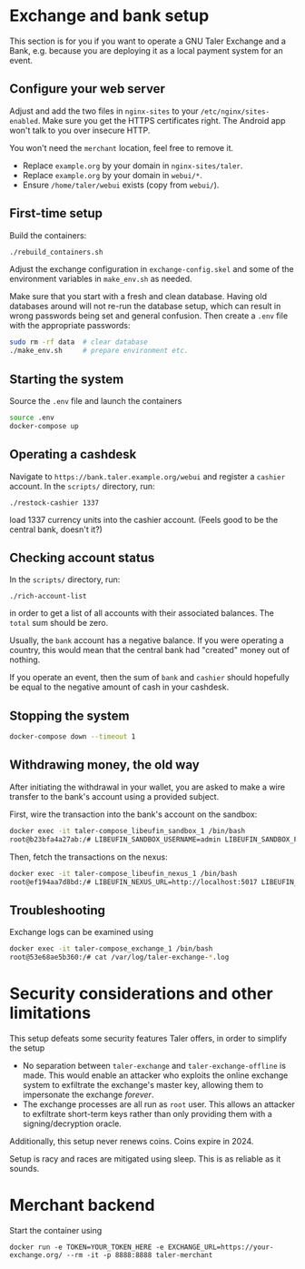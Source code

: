 # Exchange and bank setup

This section is for you if you want to operate a GNU Taler Exchange and a Bank, e.g.
because you are deploying it as a local payment system for an event.

## Configure your web server

Adjust and add the two files in `nginx-sites` to your `/etc/nginx/sites-enabled`. Make sure you
get the HTTPS certificates right. The Android app won't talk to you over insecure HTTP.

You won't need the `merchant` location, feel free to remove it.

- Replace `example.org` by your domain in `nginx-sites/taler`.
- Replace `example.org` by your domain in `webui/*`.
- Ensure `/home/taler/webui` exists (copy from `webui/`).

## First-time setup

Build the containers:

```bash
./rebuild_containers.sh
```

Adjust the exchange configuration in `exchange-config.skel` and some of the environment
variables in `make_env.sh` as needed.

Make sure that you start with a fresh and clean database. Having old databases around
will not re-run the database setup, which can result in wrong passwords being set and
general confusion. Then create a `.env` file with the appropriate passwords:

```bash
sudo rm -rf data  # clear database
./make_env.sh     # prepare environment etc.
```

## Starting the system

Source the `.env` file and launch the containers

```bash
source .env
docker-compose up
```

## Operating a cashdesk

Navigate to `https://bank.taler.example.org/webui` and register a `cashier` account. In
the `scripts/` directory, run:

```
./restock-cashier 1337
```

load 1337 currency units into the cashier account. (Feels good to be the central bank, doesn't it?)

## Checking account status

In the `scripts/` directory, run:

```
./rich-account-list
```

in order to get a list of all accounts with their associated balances. The `total` sum should be
zero.

Usually, the `bank` account has a negative balance. If you were operating a country, this would mean
that the central bank had "created" money out of nothing.

If you operate an event, then the sum of `bank` and `cashier` should hopefully be equal to the negative
amount of cash in your cashdesk.

## Stopping the system

```bash
docker-compose down --timeout 1
```

## Withdrawing money, the old way

After initiating the withdrawal in your wallet, you are asked to make a wire transfer to
the bank's account using a provided subject.

First, wire the transaction into the bank's account on the sandbox:

```bash
docker exec -it taler-compose_libeufin_sandbox_1 /bin/bash
root@b23bfa4a27ab:/# LIBEUFIN_SANDBOX_USERNAME=admin LIBEUFIN_SANDBOX_PASSWORD=$LIBEUFIN_SANDBOX_ADMIN_PASSWORD LIBEUFIN_SANDBOX_URL=http://localhost:5016 libeufin-cli sandbox bankaccount simulate-incoming-transaction jrluser --debtor-iban DE123456 --debtor-bic SANDBOXX --debtor-name Fnord --amount MANA:5 --subject 'Taler Withdrawal PKAWS7YEG367744F9B8B7CKTC5KFPS7YH6RMD0NY52TV9TVCED6G'
```

Then, fetch the transactions on the nexus:

```bash
docker exec -it taler-compose_libeufin_nexus_1 /bin/bash
root@ef194aa7d8bd:/# LIBEUFIN_NEXUS_URL=http://localhost:5017 LIBEUFIN_NEXUS_USERNAME=admin LIBEUFIN_NEXUS_PASSWORD=$ADMIN_PASSWORD libeufin-cli accounts fetch-transactions nickname
```

## Troubleshooting

Exchange logs can be examined using

```bash
docker exec -it taler-compose_exchange_1 /bin/bash
root@53e68ae5b360:/# cat /var/log/taler-exchange-*.log
```

# Security considerations and other limitations

This setup defeats some security features Taler offers, in order to simplify the setup

- No separation between `taler-exchange` and `taler-exchange-offline` is made. This would enable an
  attacker who exploits the online exchange system to exfiltrate the exchange's master key, allowing
  them to impersonate the exchange *forever*.
- The exchange processes are all run as `root` user. This allows an attacker to exfiltrate short-term
  keys rather than only providing them with a signing/decryption oracle.

Additionally, this setup never renews coins. Coins expire in 2024.

Setup is racy and races are mitigated using sleep. This is as reliable as it sounds.



# Merchant backend

Start the container using

``` 
docker run -e TOKEN=YOUR_TOKEN_HERE -e EXCHANGE_URL=https://your-exchange.org/ --rm -it -p 8888:8888 taler-merchant
```


